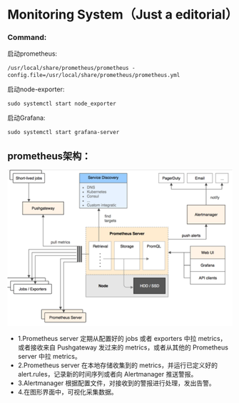 # Monitoring System（Just a editorial）
### Command:
启动prometheus:
```
/usr/local/share/prometheus/prometheus -config.file=/usr/local/share/prometheus/prometheus.yml
```
启动node-exporter:
```
sudo systemctl start node_exporter
```
启动Grafana:
```
sudo systemctl start grafana-server
```
## prometheus架构：
![prometheus](https://github.com/LzyRapx/MonitoringSystem/blob/master/screenshot/prometheus.png)

- 1.Prometheus server 定期从配置好的 jobs 或者 exporters 中拉 metrics，或者接收来自 Pushgateway 发过来的 metrics，或者从其他的 Prometheus server 中拉 metrics。
- 2.Prometheus server 在本地存储收集到的 metrics，并运行已定义好的 alert.rules，记录新的时间序列或者向 Alertmanager 推送警报。
- 3.Alertmanager 根据配置文件，对接收到的警报进行处理，发出告警。
- 4.在图形界面中，可视化采集数据。

